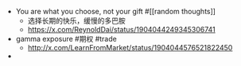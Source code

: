 - You are what you choose, not your gift #[[random thoughts]]
	- 选择长期的快乐，缓慢的多巴胺
	- https://x.com/ReynoldDai/status/1904044249345306741
- gamma exposure #期权 #trade
	- http://x.com/LearnFromMarket/status/1904044576521822450
-